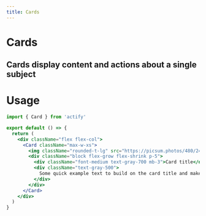 ```yaml
---
title: Cards
---
```


# Cards

## Cards display content and actions about a single subject

# Usage

<usage name="card"></usage>

```jsx
import { Card } from 'actify'

export default () => {
  return (
    <div className="flex flex-col">
      <Card className="max-w-xs">
        <img className="rounded-t-lg" src="https://picsum.photos/480/240" atl="" />
        <div className="block flex-grow flex-shrink p-5">
          <div className="font-medium text-gray-700 mb-3">Card title</div>
          <div className="text-gray-500">
            Some quick example text to build on the card title and make up the bulk of the card's content.
          </div>
        </div>
      </Card>
    </div>
  )
}
```
